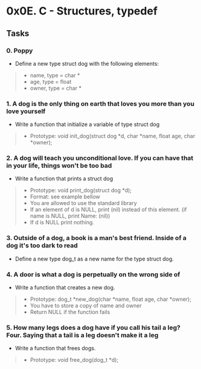 # 0x0E. C - Structures, typedef

## Tasks

### 0. Poppy
- Define a new type struct dog with the following elements:
> * name, type = char *
> * age, type = float
> * owner, type = char *

### 1. A dog is the only thing on earth that loves you more than you love yourself
- Write a function that initialize a variable of type struct dog
> * Prototype: void init_dog(struct dog *d, char *name, float age, char *owner);

### 2. A dog will teach you unconditional love. If you can have that in your life, things won't be too bad
- Write a function that prints a struct dog
> * Prototype: void print_dog(struct dog *d);
> * Format: see example bellow
> * You are allowed to use the standard library
> * If an element of d is NULL, print (nil) instead of this element. (if name is NULL, print Name: (nil))
> * If d is NULL print nothing.

### 3. Outside of a dog, a book is a man's best friend. Inside of a dog it's too dark to read
- Define a new type dog_t as a new name for the type struct dog.

### 4. A door is what a dog is perpetually on the wrong side of
- Write a function that creates a new dog.
> * Prototype: dog_t *new_dog(char *name, float age, char *owner);
> * You have to store a copy of name and owner
> * Return NULL if the function fails

### 5. How many legs does a dog have if you call his tail a leg? Four. Saying that a tail is a leg doesn't make it a leg
- Write a function that frees dogs.
> * Prototype: void free_dog(dog_t *d);
